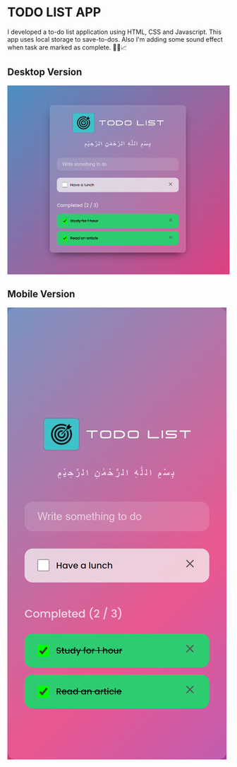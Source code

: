 # TODO LIST APP

I developed a to-do list application using HTML, CSS and Javascript. This app uses local storage to save-to-dos. Also I'm adding some sound effect when task are marked as complete. 🎯🔨📈

## Desktop Version

![Preview-desktop](/preview-desktop.PNG)

## Mobile Version

![Preview-mobile](/preview-mobile.png)
